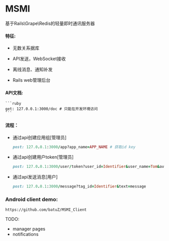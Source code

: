 # MSMI

基于Rails\Grape\Redis的轻量即时通讯服务器

#### 特征:

* 无数关系据库

* API发送，WebSocket接收

* 离线消息、通知补发

* Rails web管理后台

#### API文档:

	```ruby
	get: 127.0.0.1:3000/doc # 只能在开发环境访问
	``` 

#### 流程：

* 通过api创建应用组[管理员]
	```ruby
	post: 127.0.0.1:3000/app?app_name=APP_NAME # 获取id key
	``` 

* 通过api创建用户token[管理员]
	```ruby
	post: 127.0.0.1:3000/user/token?user_id=Identifier&user_name=Tom&avatar_url=https:xxx.xxx.com/xx.jpg&app_id=APP_NAME
	```

* 通过api发送消息[用户]
	```ruby
	post: 127.0.0.1:3000/message?tag_id=Identifier&text=message
	```

### Android client demo: 
	https://github.com/batuZ/MSMI_Client


TODO:

* manager pages
* notifications
